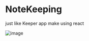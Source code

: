 # NoteKeeping
just like Keeper app make using react 

![image](https://github.com/user-attachments/assets/34d30774-205b-471f-af1e-6d4682f93b62)
